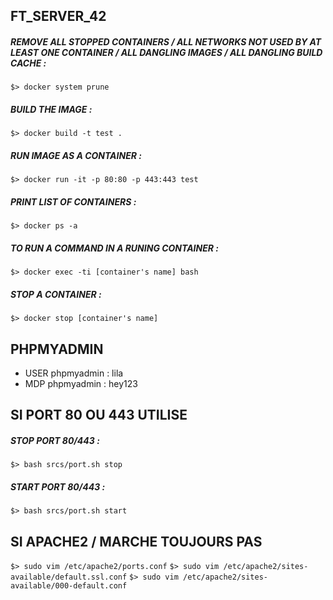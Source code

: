 ## FT_SERVER_42

##### REMOVE ALL STOPPED CONTAINERS / ALL NETWORKS NOT USED BY AT LEAST ONE CONTAINER / ALL DANGLING IMAGES / ALL DANGLING BUILD CACHE :
``$> docker system prune``
##### BUILD THE IMAGE :
``$> docker build -t test .``
##### RUN IMAGE AS A CONTAINER :
``$> docker run -it -p 80:80 -p 443:443 test``
##### PRINT LIST OF CONTAINERS :
``$> docker ps -a``
##### TO RUN A COMMAND IN A RUNING CONTAINER :
``$> docker exec -ti [container's name] bash``
##### STOP A CONTAINER :
``$> docker stop [container's name]``

## PHPMYADMIN

* USER phpmyadmin : lila
* MDP phpmyadmin : hey123

## SI PORT 80 OU 443 UTILISE

##### STOP PORT 80/443 : 
``$> bash srcs/port.sh stop``
##### START PORT 80/443 :
``$> bash srcs/port.sh start``

## SI APACHE2 / MARCHE TOUJOURS PAS

``$> sudo vim /etc/apache2/ports.conf``
``$> sudo vim /etc/apache2/sites-available/default.ssl.conf``
``$> sudo vim /etc/apache2/sites-available/000-default.conf``
